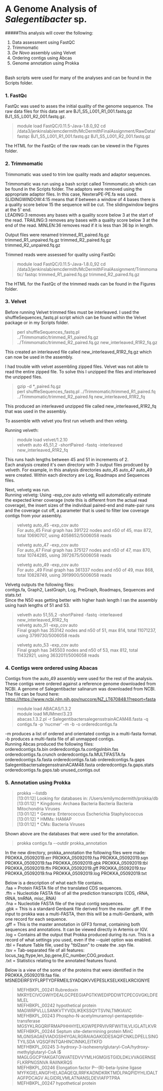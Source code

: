 # A Genome Analysis of *Salegentibacter* sp.
#####This analysis will cover the following:
1. Data assessment using FastQC
2. Trimmomatic
3. *De Novo* assembly using Velvet
4. Ordering contigs using Abcas
5. Genome annotation using Prokka
<br> <br>

Bash scripts were used for many of the analyses and can be found in the Scripts folder.
### 1. FastQc
FastQc was used to asses the initial quality of the genome sequence.
The raw data files for this data set are BJ1_S5_L001_R1_001.fastq.gz BJ1_S5_L001_R2_001.fastq.gz.

> module load FastQC/0.11.5-Java-1.8.0_92
cd /data3/jenkinslab/emcdermith/McDermithFinalAssignment/RawData/
<br> fastqc BJ1_S5_L001_R1_001.fastq.gz BJ1_S5_L001_R2_001.fastq.gz

The HTML for the FastQc of the raw reads can be viewed in the Figures folder.

### 2. Trimmomatic
 Trimmomatic was used to trim low quality reads and adaptor sequences.

  Trimmomatic was run using a bash script called Trimmomatic.sh which can be found in the Scripts folder.
	The adaptors were removed using the appropriate adaptor files. In this case, NexteraPE-PE.fa was used. <br> SLIDINGWINDOW:4:15 means that if between a window of 4 bases there is a quality score below 15 the sequence will be cut. The slidingwindow begins at the 5' end. <br>
	LEADING:3 removes any bases with a quality score below 3 at the start of the read.
	TRAILING:3 removes any bases with a quality score below 3 at the end of the read.
	MINLEN:36 removes read if it is less than 36 bp in length.

Output files were renamed trimmed_R1_paired.fq.gz  trimmed_R1_unpaired.fq.gz  trimmed_R2_paired.fq.gz  trimmed_R2_unpaired.fq.gz

Trimmed reads were assessed for quality using FastQc

>	module load FastQC/0.11.5-Java-1.8.0_92
	cd /data3/jenkinslab/emcdermith/McDermithFinalAssignment/Trimmomatic/
	fastqc trimmed_R1_paired.fq.gz trimmed_R2_paired.fq.gz

The HTML for the FastQc of the trimmed reads can be found in the Figures folder.

### 3. Velvet
Before running Velvet trimmed files must be interleaved. I used the shuffleSequences_fastq.pl script which can be found within the Velvet package or in my Scripts folder.
>perl shuffleSequences_fastq.pl ../Trimmomatic/trimmed_R1_paired.fq.gz ../Trimmomatic/trimmed_R2_paired.fq.gz new_interleaved_R1R2_fq.gz

This created an interleaved file called new_interleaved_R1R2_fq.gz which can now be used in the assembly.

I had trouble with velvet assembling zipped files. Velvet was not able to read the entire zipped file. To solve this I unzipped the files and interleaved the unzipped files.

> gzip -d *_paired.fq.gz <br>
perl shuffleSequences_fastq.pl ../Trimmomatic/trimmed_R1_paired.fq ../Trimmomatic/trimmed_R2_paired.fq new_interleaved_R1R2_fq

This produced an interleaved unzipped file called new_interleaved_R1R2_fq that was used in the assembly.

To assemble with velvet you first run velveth and then veletg.

Running velveth:
> module load velvet/1.2.10 <br>
velveth auto 45,51,2 -shortPaired -fastq -interleaved new_interleaved_R1R2_fq

This runs hash lengths between 45 and 51 in increments of 2. <br>
Each analysis created it's own directory with 3 output files prodcued by velveth. For example, in this analysis directories auto_45  auto_47  auto_49 were created. Within each directory are Log,  Roadmaps and  Sequences files.

Next, velvetg was run. <br>
Running velvetg:
Using -exp_cov auto velvetg will automatically estimate the expected kmer coverage (note this is different from the actual read coverage), the insert sizes of the individual paired-end and mate-pair runs and the coverage cut off, a parameter that is used to filter low coverage contigs from your assembly.


> velvetg auto_45 -exp_cov auto <br>
	For auto_45 Final graph has 391722 nodes and n50 of 45, max 872, total 10690707, using 4058652/5006058 reads

> velvetg auto_47 -exp_cov auto <br>
For auto_47 Final graph has 375127 nodes and n50 of 47, max 870, total 10744285, using 3972675/5006058 reads

> velvetg auto_49 -exp_cov auto <br>
For auto _49 Final graph has 361337 nodes and n50 of 49, max 868, total 10828749, using 3919900/5006058 reads

Velvetg outputs the following files: <br>
contigs.fa,  Graph2,  LastGraph,  Log,  PreGraph,  Roadmaps,  Sequences and  stats.txt <br>
Since the N50 was getting better with higher hash length I ran the assembly using hash lengths of 51 and 53.
> velveth auto 51,55,2 -shortPaired -fastq -interleaved new_interleaved_R1R2_fq <br>
velvetg auto_51 -exp_cov auto <br>
Final graph has 353142 nodes and n50 of 51, max 814, total 11071237, using 3799730/5006058 reads

> velvetg auto_53 -exp_cov auto <br>
Final graph has 345503 nodes and n50 of 53, max 812, total 11432921, using 3632011/5006058 reads

### 4. Contigs were ordered using Abacas
Contigs from the auto_49 assembly were used for the rest of the analysis. These contigs were ordered against a reference genome downloaded from NCBI. A genome of Salegentibacter salinarum was downloaded from NCBI. The file can be found here: <https://https://www.ncbi.nlm.nih.gov/nuccore/NZ_LT670848.1?report=fasta>
> module load ABACAS/1.3.2 <br>
module load  MUMmer/3.23 <br>
abacas.1.3.2.pl -r SalegentibactersalegensstrainACAM48.fasta -q contigs.fa -p 'nucmer' -m -b -o orderedcontigs.fa

-m produces a list of ordered and orientated contigs in a multi-fasta format. <br>
-b produces a multi-fasta file of all unmapped contigs. <br>
Running Abcas produced the following files: <br>
 orderedcontigs.fa.bin orderedcontigs.fa.contigsInbin.fas orderedcontigs.fa.crunch      orderedcontigs.fa.MULTIFASTA.fa orderedcontigs.fa.fasta       orderedcontigs.fa.tab orderedcontigs.fa.gaps        SalegentibactersalegensstrainACAM48.fasta orderedcontigs.fa.gaps.stats orderedcontigs.fa.gaps.tab unused_contigs.out

### 5. Annotation using Prokka
> prokka --listdb <br>
[13:01:12] Looking for databases in: /Users/emilymcdermith/prokka/db <br>
[13:01:12] * Kingdoms: Archaea Bacteria Bacteria Bacteria Mitochondria Viruses <br>
[13:01:12] * Genera: Enterococcus Escherichia Staphylococcus <br>
[13:01:12] * HMMs: HAMAP <br>
[13:01:12] * CMs: Bacteria Viruses <br>

Shown above are the databases that were used for the annotation.

> prokka contigs.fa --outdir prokka_annotation

In the new directory, prokka_annotation the following files were made: <br>
PROKKA_05092019.err	PROKKA_05092019.fsa	PROKKA_05092019.sqn
PROKKA_05092019.faa	PROKKA_05092019.gbk	PROKKA_05092019.tbl
PROKKA_05092019.ffn	PROKKA_05092019.gff	PROKKA_05092019.tsv
PROKKA_05092019.fna	PROKKA_05092019.log	PROKKA_05092019.txt

Below is a description of what each file contains. <br>
.faa = Protein FASTA file of the translated CDS sequences. <br>
.ffn = Nucleotide FASTA file of all the prediction transcripts (CDS, rRNA, tRNA, tmRNA, misc_RNA) <br>
.fna = Nucleotide FASTA file of the input contig sequences. <br>
.gbk = This is a standard Genbank file derived from the master .gff. If the input to prokka was a multi-FASTA, then this will be a multi-Genbank, with one record for each sequence. <br>
.gff = This is the master annotation in GFF3 format, containing both sequences and annotations. It can be viewed directly in Artemis or IGV. <br>
.log = Contains all the output that Prokka produced during its run. This is a record of what settings you used, even if the --quiet option was enabled. <br>
.tbl = Feature Table file, used by "tbl2asn" to create the .sqn file. <br>
.tsv = Tab-separated file of all features: locus_tag,ftype,len_bp,gene,EC_number,COG,product. <br>
.txt = Statistics relating to the annotated features found. <br>


Below is a view of the some of the proteins that were identified in the PROKKA_05092019.faa file.
MSNEDEIRFSYFLRPTYDFRMEILSYADQIKVVEPESLKSELKKELKRCIGNYE <br>
>MEFHBKPL_00241 Rubredoxin <br>
MKRYECIVCGWIYDEALGCPEEGIAPGTKWEDIPDDWTCPECGVGKLDFEMLEL <br>
>MEFHBKPL_00242 hypothetical protein <br>
MAGWRPVLLLSANKVTYVIDLIKEKSSQYTSVNLTMKIAVIC <br>
>MEFHBKPL_00243 Phospho-N-acetylmuramoyl-pentapeptide-transferase <br>
MGSYKLRGQRIFRMAPIHHHYELKGWPEPRVIVRFWIITIILVLIGLATLKVR <br>
>MEFHBKPL_00244 Septum site-determining protein MinC <br>
MLGNISAGAEVIADGSIHIYGALRGRAIAGAKGDESAQIFCNKLDPELLSINGTYILSDA
VQSQFINTQAHINCINNKLEITKFD <br>
>MEFHBKPL_00245 3-hydroxy-3-isohexenylglutaryl-CoA/hydroxy-methylglutaryl-CoA l$
MAGLGGCPYAKGATGNVATEDVVYMLHGMGISTGIDLDKLVVAGERNSEFLKRPNGSNVA
RAIINKRQS <br>
>MEFHBKPL_00246 Elongation factor P--(R)-beta-lysine ligase <br>
MYFKGIELANGFHELADAQEQLRRFKADNDKRKTMDLPAQPIDYHLIDALTAGFPDCAGV
ALGIDRLVMLATNANSLDEVIAFPTPRA <br>
>MEFHBKPL_00247 hypothetical protein <br>
